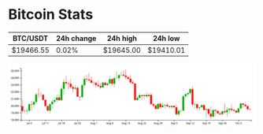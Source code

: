 # Bitcoin Stats

BTC/USDT|24h change|24h high|24h low|
|---|---|---|---|
|$19466.55|0.02%|$19645.00|$19410.01|

<img src="./chart.svg">
